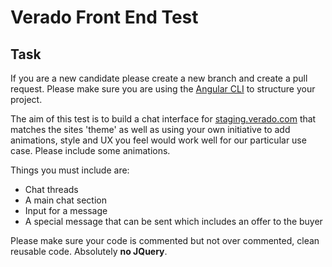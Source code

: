 # Verado Front End Test

## Task

If you are a new candidate please create a new branch and create a pull request. Please make sure you are using the [Angular CLI](https://cli.angular.io/) to structure your project.

The aim of this test is to build a chat interface for [staging.verado.com](https://staging.verado.com) that matches the sites 'theme' as well as using your own initiative to add animations, style and UX you feel would work well for our particular use case. Please include some animations.

Things you must include are:

* Chat threads
* A main chat section
* Input for a message
* A special message that can be sent which includes an offer to the buyer

Please make sure your code is commented but not over commented, clean reusable code. Absolutely **no JQuery**.
